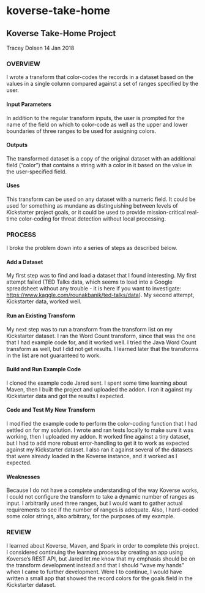 # koverse-take-home


## Koverse Take-Home Project
Tracey Dolsen
14 Jan 2018

### OVERVIEW

I wrote a transform that color-codes the records in a dataset based on the values in a single column compared against a set of ranges specified by the user.  

#### Input Parameters
In addition to the regular transform inputs, the user is prompted for the name of the field on which to color-code as well as the upper and lower boundaries of three ranges to be used for assigning colors.

#### Outputs
The transformed dataset is a copy of the original dataset with an additional field (“color”) that contains a string with a color in it based on the value in the user-specified field.

#### Uses
This transform can be used on any dataset with a numeric field.  It could be used for something as mundane as distinguishing between levels of Kickstarter project goals, or it could be used to provide mission-critical real-time color-coding for threat detection without local processing.

### PROCESS
I broke the problem down into a series of steps as described below.   

#### Add a Dataset
My first step was to find and load a dataset that I found interesting.  My first attempt failed (TED Talks data, which seems to load into a Google spreadsheet without any trouble - it is here if you want to investigate:  https://www.kaggle.com/rounakbanik/ted-talks/data).  My second attempt, Kickstarter data, worked well.  

#### Run an Existing Transform
My next step was to run a transform from the transform list on my Kickstarter dataset.  I ran the Word Count transform, since that was the one that I had example code for, and it worked well.  I tried the Java Word Count transform as well, but I did not get results.  I learned later that the transforms in the list are not guaranteed to work.

#### Build and Run Example Code
I cloned the example code Jared sent.  I spent some time learning about Maven, then I built the project and uploaded the addon.  I ran it against my Kickstarter data and got the results I expected.

#### Code and Test My New Transform
I modified the example code to perform the color-coding function that I had settled on for my solution.  I wrote and ran tests locally to make sure it was working, then I uploaded my addon.  It worked fine against a tiny dataset, but I had to add more robust error-handling to get it to work as expected against my Kickstarter dataset.  I also ran it against several of the datasets that were already loaded in the Koverse instance, and it worked as I expected.

#### Weaknesses
Because I do not have a complete understanding of the way Koverse works, I could not configure the transform to take a dynamic number of ranges as input.  I arbitrarily used three ranges, but I would want to gather actual requirements to see if the number of ranges is adequate.  Also, I hard-coded some color strings, also arbitrary, for the purposes of my example.

### REVIEW
I learned about Koverse, Maven, and Spark in order to complete this project.  I considered continuing the learning process by creating an app using Koverse’s REST API, but Jared let me know that my emphasis should be on the transform development instead and that I should “wave my hands” when I came to further development.  Were I to continue, I would have written a small app that showed the record colors for the goals field in the Kickstarter dataset.  
